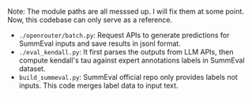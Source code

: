 


Note: The module paths are all messsed up. I will fix them at some point. Now, this codebase can only serve as a reference.

- `./openrouter/batch.py`: Request APIs to generate predictions for SummEval inputs and save results in jsonl format.
- `./eval_kendall.py`: It first parses the outputs from LLM APIs, then compute kendall's tau against expert annotations labels in SummEval dataset.
- `build_summeval.py`: SummEval official repo only provides labels not inputs. This code merges label data to input text.
